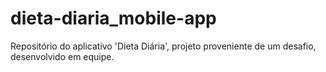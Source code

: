 # dieta-diaria_mobile-app
Repositório do aplicativo 'Dieta Diária', projeto proveniente de um desafio, desenvolvido em equipe.
